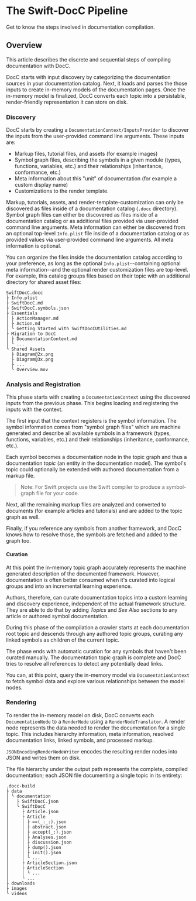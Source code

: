 # The Swift-DocC Pipeline

Get to know the steps involved in documentation compilation.

## Overview

This article describes the discrete and sequential steps of compiling documentation with DocC.

DocC starts with input discovery by categorizing the documentation sources in your documentation catalog. Next, it loads and parses the those inputs to create in-memory models of the documentation pages. Once the in-memory model is finalized, DocC converts each topic into a persistable, render-friendly representation it can store on disk.

### Discovery

DocC starts by creating a ``DocumentationContext/InputsProvider`` to discover the inputs from the user-provided command line arguments. These inputs are:

 - Markup files, tutorial files, and assets (for example images)
 - Symbol graph files, describing the symbols in a given module (types, functions, variables, etc.) and their relationships (inheritance, conformance, etc.)
 - Meta information about this "unit" of documentation (for example a custom display name)
 - Customizations to the render template.

Markup, tutorials, assets, and render-template-customization can only be discovered as files inside of a documentation catalog (`.docc` directory).
Symbol graph files can either be discovered as files inside of a documentation catalog or as additional files provided via user-provided command line arguments.
Meta information can either be discovered from an optional top-level `Info.plist` file inside of a documentation catalog or as provided values via user-provided command line arguments. All meta information is optional.

You can organize the files inside the documentation catalog according to your preference, 
as long as the optional `Info.plist`--containing optional meta information--and the optional render customization files are top-level.
For example, this catalog groups files based on their topic with an additional directory for shared asset files:

```none
SwiftDocC.docc
├ Info.plist
├ SwiftDocC.md
├ SwiftDocC.symbols.json
├ Essentials
│ ├ ActionManager.md
│ ├ Action.md
│ ╰ Getting Started with SwiftDocCUtilities.md
├ Migration to DocC
│ ├ DocumentationContext.md
│ ╰ ...
╰ Shared Assets
  ├ Diagram@2x.png
  ├ Diagram@3x.png
  ├ ...
  ╰ Overview.mov
```

### Analysis and Registration

This phase starts with creating a ``DocumentationContext`` using the discovered inputs from the previous phase. 
This begins loading and registering the inputs with the context.

The first input that the context registers is the symbol information. The symbol information comes from "symbol graph files" which are machine generated and describe all available symbols in a framework (types, functions, variables, etc.) and their relationships (inheritance, conformance, etc.).

Each symbol becomes a documentation node in the topic graph and thus a documentation *topic* (an entity in the documentation model). The symbol's topic could optionally be extended with authored documentation from a markup file.

> Note: For Swift projects use the Swift compiler to produce a symbol-graph file for your code.

Next, all the remaining markup files are analyzed and converted to documents (for example articles and tutorials) and are added to the topic graph as well.

Finally, if you reference any symbols from another framework, and DocC knows how to resolve those, the symbols are fetched and added to the graph too.

#### Curation

At this point the in-memory topic graph accurately represents the machine generated description of the documented framework. However, documentation is often better consumed when it's curated into logical groups and into an incremental learning experience.

Authors, therefore, can curate documentation topics into a custom learning and discovery experience, independent of the actual framework structure. They are able to do that by adding *Topics* and *See Also* sections to any article or authored symbol documentation.

During this phase of the compilation a crawler starts at each documentation root topic and descends through any authored topic groups, curating any linked symbols as children of the current topic.

The phase ends with automatic curation for any symbols that haven't been curated manually. The documentation topic graph is complete and DocC tries to resolve all references to detect any potentially dead links.

You can, at this point, query the in-memory model via ``DocumentationContext`` to fetch symbol data and explore various relationships between the model nodes.

### Rendering

To render the in-memory model on disk, DocC converts each ``DocumentationNode`` to a ``RenderNode`` using a ``RenderNodeTranslator``. A render node represents the data needed to render the documentation for a single topic. This includes hierarchy information, meta information, resolved documentation links, linked symbols, and processed markup.

`JSONEncodingRenderNodeWriter` encodes the resulting render nodes into JSON and writes them on disk.

The file hierarchy under the output path represents the complete, compiled documentation; each JSON file documenting a single topic in its entirety:

```none
.docc-build
├ data
│ ╰ documentation
│   ├ SwiftDocC.json
│   ╰ SwiftDocC
│     ├ Article.json
│     ├ Article
│     │ ├ ==(_:_:).json
│     │ ├ abstract.json
│     │ ├ accept(_:).json
│     │ ├ Analyses.json
│     │ ├ discussion.json
│     │ ├ dump().json
│     │ ├ init().json
│     │ ╰ ...
│     ├ ArticleSection.json
│     ├ ArticleSection
│     │ ╰ ...
│     ╰ ...
├ downloads
├ images
╰ videos
```

<!-- Copyright (c) 2021-2024 Apple Inc and the Swift Project authors. All Rights Reserved. -->
